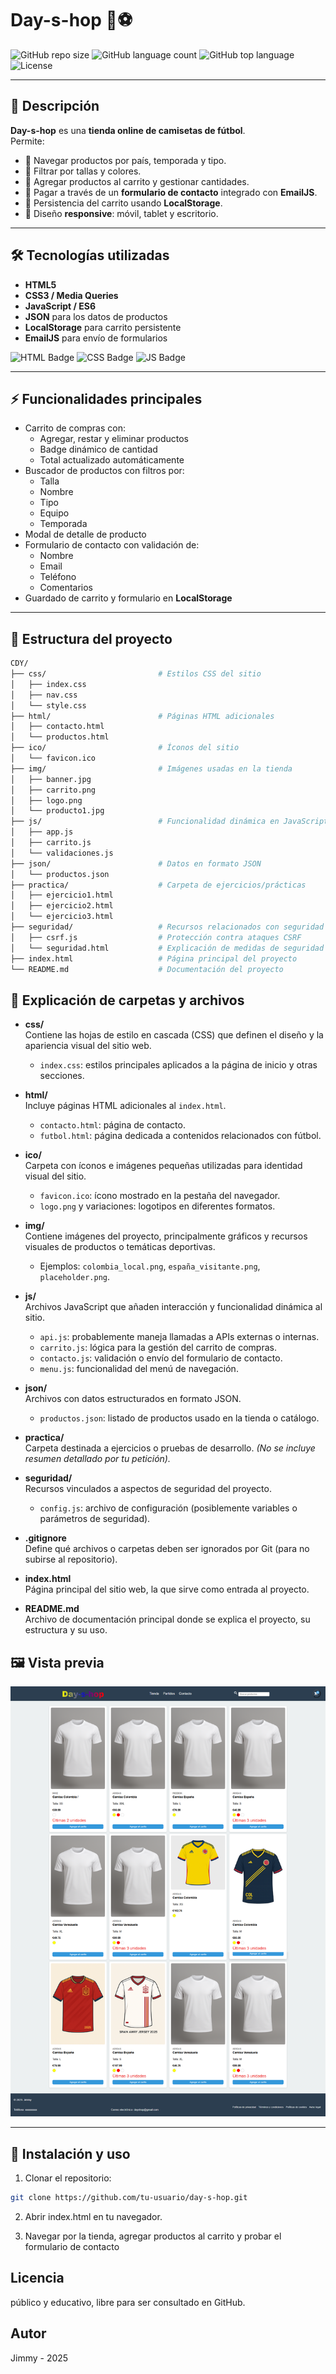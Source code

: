 # Day-s-hop 🛒⚽

![GitHub repo size](https://img.shields.io/github/repo-size/tu-usuario/day-s-hop?style=for-the-badge)
![GitHub language count](https://img.shields.io/github/languages/count/tu-usuario/day-s-hop?style=for-the-badge)
![GitHub top language](https://img.shields.io/github/languages/top/tu-usuario/day-s-hop?style=for-the-badge)
![License](https://img.shields.io/github/license/tu-usuario/day-s-hop?style=for-the-badge)

---

## 🌟 Descripción

**Day-s-hop** es una **tienda online de camisetas de fútbol**.  
Permite:

- 🔹 Navegar productos por país, temporada y tipo.  
- 🔹 Filtrar por tallas y colores.  
- 🔹 Agregar productos al carrito y gestionar cantidades.  
- 🔹 Pagar a través de un **formulario de contacto** integrado con **EmailJS**.  
- 🔹 Persistencia del carrito usando **LocalStorage**.  
- 🔹 Diseño **responsive**: móvil, tablet y escritorio.

---

## 🛠 Tecnologías utilizadas

- **HTML5**  
- **CSS3 / Media Queries**  
- **JavaScript / ES6**  
- **JSON** para los datos de productos  
- **LocalStorage** para carrito persistente  
- **EmailJS** para envío de formularios  

![HTML Badge](https://img.shields.io/badge/HTML5-E34F26?style=for-the-badge&logo=html5&logoColor=white)
![CSS Badge](https://img.shields.io/badge/CSS3-1572B6?style=for-the-badge&logo=css3&logoColor=white)
![JS Badge](https://img.shields.io/badge/JavaScript-F7DF1E?style=for-the-badge&logo=javascript&logoColor=black)

---

## ⚡ Funcionalidades principales

- Carrito de compras con:
  - Agregar, restar y eliminar productos  
  - Badge dinámico de cantidad  
  - Total actualizado automáticamente  
- Buscador de productos con filtros por:
  - Talla  
  - Nombre  
  - Tipo  
  - Equipo  
  - Temporada  
- Modal de detalle de producto  
- Formulario de contacto con validación de:
  - Nombre  
  - Email  
  - Teléfono  
  - Comentarios  
- Guardado de carrito y formulario en **LocalStorage**

---
## 📂 Estructura del proyecto

```bash
CDY/
├── css/                         # Estilos CSS del sitio
│   ├── index.css
│   ├── nav.css
│   └── style.css
├── html/                        # Páginas HTML adicionales
│   ├── contacto.html
│   └── productos.html
├── ico/                         # Íconos del sitio
│   └── favicon.ico
├── img/                         # Imágenes usadas en la tienda
│   ├── banner.jpg
│   ├── carrito.png
│   ├── logo.png
│   └── producto1.jpg
├── js/                          # Funcionalidad dinámica en JavaScript
│   ├── app.js
│   ├── carrito.js
│   └── validaciones.js
├── json/                        # Datos en formato JSON
│   └── productos.json
├── practica/                    # Carpeta de ejercicios/prácticas
│   ├── ejercicio1.html
│   ├── ejercicio2.html
│   └── ejercicio3.html
├── seguridad/                   # Recursos relacionados con seguridad
│   ├── csrf.js                  # Protección contra ataques CSRF
│   └── seguridad.html           # Explicación de medidas de seguridad
├── index.html                   # Página principal del proyecto
└── README.md                    # Documentación del proyecto

```

## 📖 Explicación de carpetas y archivos

- **css/**  
  Contiene las hojas de estilo en cascada (CSS) que definen el diseño y la apariencia visual del sitio web.  
  - `index.css`: estilos principales aplicados a la página de inicio y otras secciones.

- **html/**  
  Incluye páginas HTML adicionales al `index.html`.  
  - `contacto.html`: página de contacto.  
  - `futbol.html`: página dedicada a contenidos relacionados con fútbol.

- **ico/**  
  Carpeta con íconos e imágenes pequeñas utilizadas para identidad visual del sitio.  
  - `favicon.ico`: ícono mostrado en la pestaña del navegador.  
  - `logo.png` y variaciones: logotipos en diferentes formatos.

- **img/**  
  Contiene imágenes del proyecto, principalmente gráficos y recursos visuales de productos o temáticas deportivas.  
  - Ejemplos: `colombia_local.png`, `españa_visitante.png`, `placeholder.png`.

- **js/**  
  Archivos JavaScript que añaden interacción y funcionalidad dinámica al sitio.  
  - `api.js`: probablemente maneja llamadas a APIs externas o internas.  
  - `carrito.js`: lógica para la gestión del carrito de compras.  
  - `contacto.js`: validación o envío del formulario de contacto.  
  - `menu.js`: funcionalidad del menú de navegación.

- **json/**  
  Archivos con datos estructurados en formato JSON.  
  - `productos.json`: listado de productos usado en la tienda o catálogo.

- **practica/**  
  Carpeta destinada a ejercicios o pruebas de desarrollo. *(No se incluye resumen detallado por tu petición).*

- **seguridad/**  
  Recursos vinculados a aspectos de seguridad del proyecto.  
  - `config.js`: archivo de configuración (posiblemente variables o parámetros de seguridad).

- **.gitignore**  
  Define qué archivos o carpetas deben ser ignorados por Git (para no subirse al repositorio).

- **index.html**  
  Página principal del sitio web, la que sirve como entrada al proyecto.

- **README.md**  
  Archivo de documentación principal donde se explica el proyecto, su estructura y su uso.


## 🖼 Vista previa

![Vista previa de la tienda](img/Imagen%20paguina%20dayshop.kesug.com%2001.png)
 <!-- Reemplaza con tu ruta de imagen -->

---
## 🚀 Instalación y uso

1. Clonar el repositorio:

```bash
git clone https://github.com/tu-usuario/day-s-hop.git
```
2. Abrir index.html en tu navegador.

3. Navegar por la tienda, agregar productos al carrito y probar el formulario de contacto

## Licencia

público y educativo, libre para ser consultado en GitHub.

## Autor

Jimmy - 2025 





